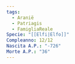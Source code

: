 ```yaml
---
tags:
  - Aranië
  - Patriagis
  - FamigliaReale
Specie: "[[Elfi|Elfo]]"
Compleanno: 12/12
Nascita A.P.: "-726"
Morte A.P.: "36"
---
```

